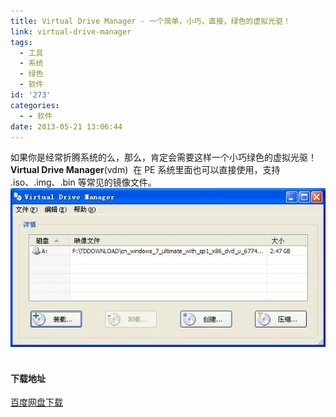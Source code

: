 ```yaml
---
title: Virtual Drive Manager - 一个简单，小巧，直接，绿色的虚拟光驱！
link: virtual-drive-manager
tags:
  - 工具
  - 系统
  - 绿色
  - 软件
id: '273'
categories:
  - - 软件
date: 2013-05-21 13:06:44
---
```


如果你是经常折腾系统的么，那么，肯定会需要这样一个小巧绿色的虚拟光驱！**Virtual Drive Manager**(vdm)  在 PE 系统里面也可以直接使用，支持 .iso、.img、.bin 等常见的镜像文件。 [![virtual driver](../images/uploads/2013/05/virtual-driver.jpg)](../images/uploads/2013/05/virtual-driver.jpg)  

#### 下载地址

[百度网盘下载](http://pan.baidu.com/share/link?shareid=487797&uk=1796312283 "Virtual Drive Manager 虚拟光驱下载")